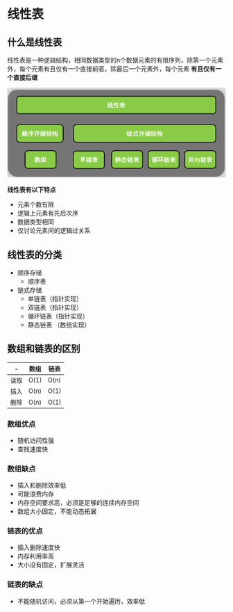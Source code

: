 # 线性表

## 什么是线性表

线性表是一种逻辑结构，相同数据类型的n个数据元素的有限序列，除第一个元素外，每个元素有且仅有一个直接前驱，除最后一个元素外，每个元素 **有且仅有一个直接后继**

![image-20200821085448348](../../../assets/image-20200821085448348.png)

**线性表有以下特点**

- 元素个数有限
- 逻辑上元素有先后次序
- 数据类型相同
- 仅讨论元素间的逻辑过关系

## 线性表的分类

- 顺序存储 
  -   顺序表
- 链式存储
  - 单链表（指针实现）
  - 双链表（指针实现）
  - 循环链表（指针实现）
  - 静态链表 （数组实现）

## 数组和链表的区别

| -    | 数组 | 链表 |
| ---- | ---- | ---- |
| 读取 | O(1) | O(n) |
| 插入 | O(n) | O(1) |
| 删除 | O(n) | O(1) |

### 数组优点

- 随机访问性强
- 查找速度快

### 数组缺点

- 插入和删除效率低
- 可能浪费内存
- 内存空间要求高，必须是足够的连续内存空间
- 数组大小固定，不能动态拓展

### 链表的优点

- 插入删除速度快
- 内存利用率高
- 大小没有固定，扩展灵活

### 链表的缺点

- 不能随机访问，必须从第一个开始遍历，效率低